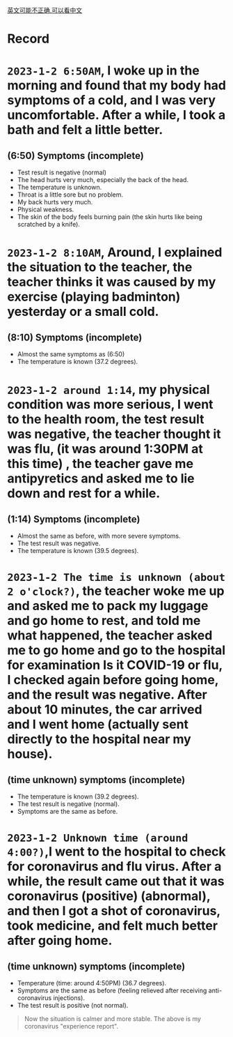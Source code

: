 [英文可能不正确,可以看中文](./README_CN.md)
# Record

# ```2023-1-2 6:50AM```, I woke up in the morning and found that my body had symptoms of a cold, and I was very uncomfortable. After a while, I took a bath and felt a little better.
## (6:50) Symptoms (incomplete)
- Test result is negative (normal)
- The head hurts very much, especially the back of the head.
- The temperature is unknown.
- Throat is a little sore but no problem.
- My back hurts very much.
- Physical weakness.
- The skin of the body feels burning pain (the skin hurts like being scratched by a knife).

# ```2023-1-2 8:10AM```, Around, I explained the situation to the teacher, the teacher thinks it was caused by my exercise (playing badminton) yesterday or a small cold.
## (8:10) Symptoms (incomplete)
- Almost the same symptoms as (6:50)
- The temperature is known (37.2 degrees).

# ```2023-1-2 around 1:14```, my physical condition was more serious, I went to the health room, the test result was negative, the teacher thought it was flu, (it was around 1:30PM at this time) , the teacher gave me antipyretics and asked me to lie down and rest for a while.
## (1:14) Symptoms (incomplete)
- Almost the same as before, with more severe symptoms.
- The test result was negative.
- The temperature is known (39.5 degrees).

# ```2023-1-2 The time is unknown (about 2 o'clock?)```, the teacher woke me up and asked me to pack my luggage and go home to rest, and told me what happened, the teacher asked me to go home and go to the hospital for examination Is it COVID-19 or flu, I checked again before going home, and the result was negative. After about 10 minutes, the car arrived and I went home (actually sent directly to the hospital near my house).
## (time unknown) symptoms (incomplete)
- The temperature is known (39.2 degrees).
- The test result is negative (normal).
- Symptoms are the same as before.

# ```2023-1-2 Unknown time (around 4:00?)```,I went to the hospital to check for coronavirus and flu virus. After a while, the result came out that it was coronavirus (positive) (abnormal), and then I got a shot of coronavirus, took medicine, and felt much better after going home.
## (time unknown) symptoms (incomplete)
- Temperature (time: around 4:50PM) (36.7 degrees).
- Symptoms are the same as before (feeling relieved after receiving anti-coronavirus injections).
- The test result is positive (not normal).

> Now the situation is calmer and more stable.
> The above is my coronavirus "experience report".
